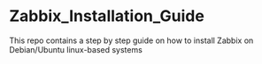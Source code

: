 # Zabbix_Installation_Guide
This repo contains a step by step guide on how to install Zabbix on Debian/Ubuntu linux-based systems
